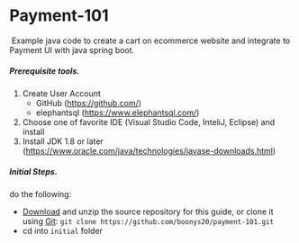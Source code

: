 # Payment-101

​	   Example java code to create a cart on ecommerce website and integrate to Payment UI with java spring boot.

##### Prerequisite tools.
   1. Create User Account 
      - GitHub  (https://github.com/)
	  - elephantsql (https://www.elephantsql.com/)
   2. Choose one of favorite IDE (Visual Studio Code, InteliJ, Eclipse) and install
   3. Install JDK 1.8 or later (https://www.oracle.com/java/technologies/javase-downloads.html)

##### Initial Steps. 
do the following:
- [Download](https://github.com/boonys20/payment-101/archive/main.zip) and unzip the source repository for this guide, or clone it using [Git](https://spring.io/understanding/Git): `git clone https://github.com/boonys20/payment-101.git`
- cd into `initial` folder

